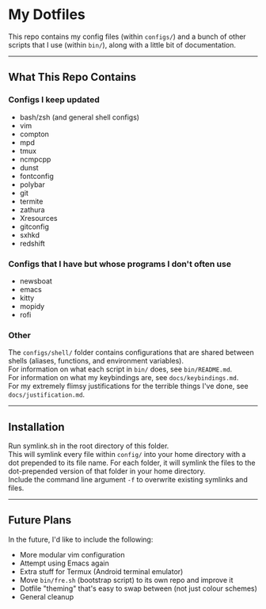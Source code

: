 # My Dotfiles

This repo contains my config files (within `configs/`) and a bunch of other
scripts that I use (within `bin/`), along with a little bit of documentation.

---

## What This Repo Contains

### Configs I keep updated

* bash/zsh (and general shell configs)
* vim
* compton
* mpd
* tmux
* ncmpcpp
* dunst
* fontconfig
* polybar
* git
* termite
* zathura
* Xresources
* gitconfig
* sxhkd
* redshift

### Configs that I have but whose programs I don't often use

* newsboat
* emacs
* kitty
* mopidy
* rofi

### Other

The `configs/shell/` folder contains configurations that are shared between
shells (aliases, functions, and environment variables).  
For information on what each script in `bin/` does, see `bin/README.md`.  
For information on what my keybindings are, see `docs/keybindings.md`.  
For my extremely flimsy justifications for the terrible things I've done, see
`docs/justification.md`.

---

## Installation

Run symlink.sh in the root directory of this folder.  
This will symlink every file within `config/` into your home directory with a
dot prepended to its file name. For each folder, it will symlink the files to
the dot-prepended version of that folder in your home directory.  
Include the command line argument `-f` to overwrite existing symlinks and files.

---

## Future Plans

In the future, I'd like to include the following:

* More modular vim configuration
* Attempt using Emacs again
* Extra stuff for Termux (Android terminal emulator)
* Move `bin/fre.sh` (bootstrap script) to its own repo and improve it
* Dotfile "theming" that's easy to swap between (not just colour schemes)
* General cleanup
